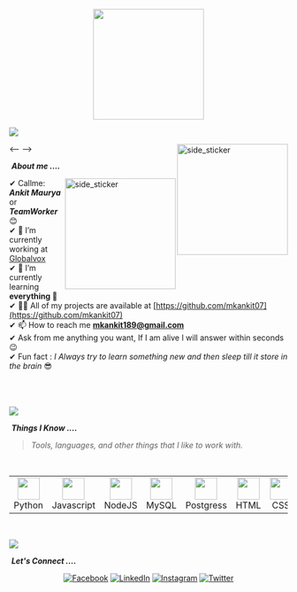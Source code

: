 <!-- <p align="left"><img src="https://komarev.com/ghpvc/?username=mkankit07&label=Profile%20views&color=0e75b6&style=flat" alt="mkankit07" /> </p> -->
<p align="center">
  <img src="https://github.com/thompsonemerson/thompsonemerson/raw/master/cover-thompson.png" height="200"/>
</p>
<a href="https://www.youtube.com/watch?v=dQw4w9WgXcQ"><img src="https://user-images.githubusercontent.com/73097560/115834477-dbab4500-a447-11eb-908a-139a6edaec5c.gif"></a>

<--<img align="right" width=200px height=200px alt="side_sticker" src="https://media.giphy.com/media/hEMF9k5UHh2U0/giphy.gif" /> -->

&nbsp;***About me ....***

<img align="right" width=200px height=200px alt="side_sticker" src="https://media.giphy.com/media/L1R1tvI9svkIWwpVYr/giphy.gif" />

✔ Callme: ***Ankit Maurya*** or ***TeamWorker*** 😊 <br>
✔ 🔭 I’m currently working at [Globalvox](https://globalvoxinc.com/)<br>
✔ 🌱 I’m currently learning **everything 🤣**<br>
✔ 👨‍💻 All of my projects are available at [https://github.com/mkankit07](https://github.com/mkankit07)<br>
✔ 📫 How to reach me **mkankit189@gmail.com**<br>
✔ Ask from me anything you want, If I am alive I will answer within seconds 😉<br>
✔ Fun fact : *I Always try to learn something new and then sleep till it store in the brain* 😎<br><br><br><br>

<a href="https://www.youtube.com/watch?v=dQw4w9WgXcQ"><img src="https://user-images.githubusercontent.com/73097560/115834477-dbab4500-a447-11eb-908a-139a6edaec5c.gif"></a>


&nbsp;***Things I Know ....***
> <i>Tools, languages, and other things that I like to work with.</i>
<br>
<table>
  <tr>
    <td align="center" width="96">
      <a>
        <img src="https://cdn.iconscout.com/icon/free/png-256/python-2752092-2284909.png" width="40"/>
      </a>
      <br>Python
    </td>
    <td align="center" width="96">
      <a>
        <img src="https://www.freepnglogos.com/uploads/javascript-png/javascript-with-coffee-logo-10.png" width="40"/>
      </a>
      <br>Javascript
    </td>
    <td align="center" width="96">
      <a>
        <img src="https://www.vectorlogo.zone/logos/nodejs/nodejs-icon.svg" width="40"/>
      </a>
      <br>NodeJS
    </td>
    <td align="center" width="96">
      <a>
        <img src="https://www.pngfind.com/pngs/m/74-744138_mysql-logo-png-mysql-transparent-png.png" width="40"/>
      </a>
      <br>MySQL
    </td>
    <td align="center" width="96">
      <a>
        <img src="https://upload.wikimedia.org/wikipedia/commons/thumb/2/29/Postgresql_elephant.svg/233px-Postgresql_elephant.svg.png" width="40"/>
      </a>
      <br>Postgress
    </td>
    <td align="center" width="96">
      <a>
        <img src="https://upload.wikimedia.org/wikipedia/commons/thumb/6/61/HTML5_logo_and_wordmark.svg/512px-HTML5_logo_and_wordmark.svg.png" width="40"/>
      </a>
      <br>HTML
    </td>
    <td align="center" width="96">
      <a>
        <img src="https://www.freepnglogos.com/uploads/html5-logo-png/html5-logo-css-logo-png-transparent-svg-vector-bie-supply-9.png" width="40"/>
      </a>
      <br>CSS
    </td>
    <td align="center" width="96">
      <a>
        <img src="https://w7.pngwing.com/pngs/79/518/png-transparent-js-react-js-logo-react-react-native-logos-icon-thumbnail.png" width="40"/>
      </a>
      <br>React
    </td>
    <td align="center" width="96">
      <a>
        <img src="https://toppng.com//public/uploads/preview/bootstrap-featured-image-bootstrap-3-logo-11563293130teouf93qpu.png" width="40"/>
      </a>
      <br>Bootstrap
    </td>
     <td align="center" width="96">
      <a>
        <img src="https://images.ctfassets.net/lpjm8d10rkpy/6GIrtBy1QABNIFNcnyKxo1/8e651d482fe0e350280991535b171582/aws.svg" width="40"/>
      </a>
      <br>AWS
    </td>
    <td align="center" width="96">
      <a>
        <img src="https://www.vectorlogo.zone/logos/heroku/heroku-icon.svg" width="40"/>
      </a>
      <br>Heroku
    </td>
  </tr>
</table>
<br>

<a href="https://www.youtube.com/watch?v=dQw4w9WgXcQ"><img src="https://user-images.githubusercontent.com/73097560/115834477-dbab4500-a447-11eb-908a-139a6edaec5c.gif"></a>

&nbsp;***Let's Connect ....***
<p align="center">
	<a href="https://www.facebook.com/ankitmaurya.maurya.14268/"><img src="https://img.icons8.com/color/50/000000/facebook.png" alt="Facebook"/></a>
	<a href="https://www.linkedin.com/in/ankit-maurya-481890219/"><img src="https://img.icons8.com/color/50/000000/linkedin.png" alt="LinkedIn"/></a>
	<a href="https://www.instagram.com/mkankit07/"><img src="https://img.icons8.com/fluency/50/000000/instagram-new.png" alt="Instagram"/></a>
	<a href="https://twitter.com/<>"><img src="https://img.icons8.com/fluency/50/000000/twitter.png" alt="Twitter"/></a>
</p>
